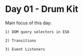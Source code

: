 # Day 01 - Drum Kit

Main focus of this day:
    
    1) DOM query selectors in ES6

    2) Transitions

    3) Event Listeners
